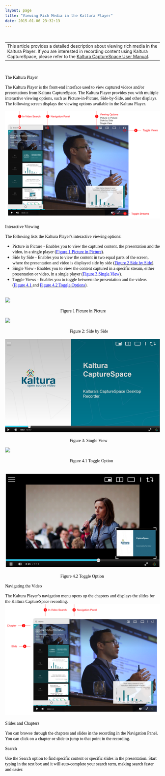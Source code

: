 ```yaml
---
layout: page
title: "Viewing Rich Media in the Kaltura Player"
date: 2015-01-06 23:32:13
---
```


<span style="font-family: verdana, geneva; color: #888888;"> </span><span style="font-family: verdana, geneva; text-align: center;"> </span>

<table border="0">
  <tbody>
    <tr>
      <td>
        This article provides a detailed description about viewing rich media in the Kaltura Player. If you are interested in recording content using Kaltura CaptureSpace, please refer to the <a href="http://knowledge.kaltura.com/node/1343" target="_blank">Kaltura CaptureSpace User Manual</a>.
      </td>
    </tr>
  </tbody>
</table>

 

<p class="mce-heading-2">
  <span style="font-family: verdana, geneva; color: #000000;">The Kaltura Player</span>
</p>

<span style="color: #000000; font-family: verdana, geneva;">The Kaltura Player is the front-end interface used to view captured videos and/or presentations from Kaltura CaptureSpace. The Kaltura Player provides you with multiple interactive viewing options, such as Picture-in-Picture, Side-by-Side, and other displays. The following screen displays the viewing options available in the Kaltura Player.</span>  
  


<span style="color: #000000;"><img src="../../assets/2104.img">

<p class="mce-heading-2">
  <span style="font-family: verdana, geneva; color: #000000;">Interactive Viewing</span>
</p>

<span style="font-family: verdana, geneva; color: #000000;">The following lists the Kaltura Player's interactive viewing options:</span>

*   <span style="font-family: verdana, geneva; color: #000000;">Picture in Picture - Enables you to view the captured content, the presentation and the video, in a single player (<span style="color: #0000ff;"><a href="#Picture"><span style="color: #0000ff;">Figure 1 Picture in Picture</span></a></span>).<br /></span>
*   <span style="font-family: verdana, geneva; color: #000000;">Side by Side - Enables you to view the content in two equal parts of the screen, where the presentation and video is displayed side by side (<span style="color: #0000ff;"><a href="#Side"><span style="color: #0000ff;">Figure 2 Side by Side</span></a></span>).<br /></span>
*   <span style="font-family: verdana, geneva; color: #000000;">Single View - Enables you to view the content captured in a specific stream, either presentation or video, in a single player (<span style="color: #0000ff;"><a href="#Single"><span style="color: #0000ff;">Figure 3 Single View</span></a></span>).<br /></span>
*   <span style="font-family: verdana, geneva; color: #000000;">Toggle Views - Enables you to toggle between the presentation and the videos (<span style="color: #0000ff;"><a href="#Toggle"><span style="color: #0000ff;">Figure 4.1 </span></a></span>and <span style="color: #0000ff;"><a href="#Tog"><span style="color: #0000ff;">Figure 4.2 Toggle Options</span></a></span>).<br /><br /></span>

<span style="color: #000000; font-family: verdana, geneva;"><img src="../../assets/1955.img">

<p style="text-align: justify; padding-left: 180px;">
  <span style="font-family: verdana, geneva; color: #000000;"><a name="Picture"></a>Figure 1 Picture in Picture</span>
</p>

<p style="text-align: justify;">
  <span style="color: #000000; font-family: verdana, geneva;"><img src="../../assets/1965.img">
</p>

<p style="text-align: justify; padding-left: 210px;">
  <span style="font-family: verdana, geneva; color: #000000;"><a name="Side"></a>Figure 2: Side by Side </span>
</p>

<p style="text-align: justify;">
  <span style="color: #000000; font-family: verdana, geneva;"><img src="../../assets/1960.img">
</p>

<p style="text-align: justify; padding-left: 210px;">
  <span style="font-family: verdana, geneva; color: #000000;"><a name="Single"></a>Figure 3: Single View </span>
</p>

<p style="text-align: justify;">
  <span style="color: #000000; font-family: verdana, geneva;"><img src="../../assets/1961.img">
</p>

<p style="text-align: justify; padding-left: 210px;">
  <span style="font-family: verdana, geneva; color: #000000;"><a name="Toggle"></a>Figure 4.1 Toggle Option</span>
</p>

<p style="text-align: justify;">
  <span style="font-family: verdana, geneva; color: #000000;"> <img src="../../assets/2118.img">
</p>

<p style="text-align: justify; padding-left: 180px;">
  <span style="font-family: verdana, geneva; color: #000000;"><a name="Tog"></a>Figure 4.2 Toggle Option</span>
</p>

<p class="mce-heading-2">
  <span style="font-family: verdana, geneva; color: #000000;">Navigating the Video</span>
</p>

<span style="font-family: verdana, geneva; color: #000000;">The Kaltura Player’s navigation menu opens up the chapters and displays the slides for the Kaltura CaptureSpace recording. <br /><img src="../../assets/2105.img">

<p class="mce-heading-3">
  <span style="font-family: verdana, geneva; color: #000000;">Slides and Chapters</span>
</p>

<span style="font-family: verdana, geneva; color: #000000;">You can browse through the chapters and slides in the recording in the Navigation Panel. You can click on a chapter or slide to jump to that point in the recording. </span>

<p class="mce-heading-3">
  <span style="font-family: verdana, geneva; color: #000000;">Search</span>
</p>

<span style="font-family: verdana, geneva; color: #000000;">Use the Search option to find specific content or specific slides in the presentation. Start typing in the text box and it will auto-complete your search term, making search faster and easier.  </span>

<span style="color: #000000; font-family: verdana, geneva;"> </span>